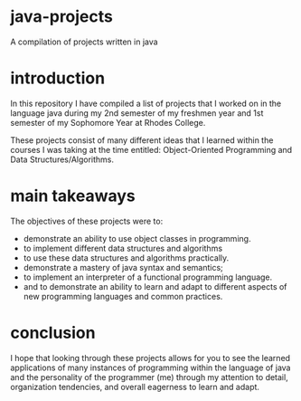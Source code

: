 # java-projects

A compilation of projects written in java

# introduction

In this repository I have compiled a list of projects that I worked on in the language java
during my 2nd semester of my freshmen year and 1st semester of my Sophomore Year at Rhodes College.

These projects consist of many different ideas that I learned within the courses I was taking
at the time entitled: Object-Oriented Programming and Data Structures/Algorithms.

# main takeaways

The objectives of these projects were to:

* demonstrate an ability to use object classes in programming.
* to implement different data structures and algorithms
* to use these data structures and algorithms practically.
* demonstrate a mastery of java syntax and semantics;
* to implement an interpreter of a functional programming language.
* and to demonstrate an ability to learn and adapt to different aspects of new programming languages and common practices.

# conclusion

I hope that looking through these projects allows for you to see the learned applications of many instances of programming within the language of java and the personality of the programmer (me) through my attention to detail, organization tendencies, and overall eagerness to learn and adapt.